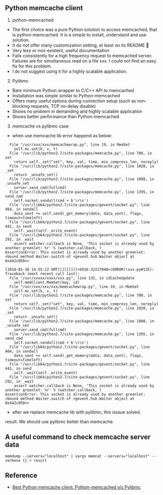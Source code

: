 ## Python memcache client   
1. python-memcached  
- The first choice was a pure  Python solution to access memcached, that is python-memcached. It is a simple to install, understand and use solution.  
- It do not offer many customization setting, at least on its README 🙂  
- Very less or non-existent, useful documentation   
- Fails consistently for a high frequency request to memcached server. Failures are for simultaneous read on a file xxx.  I could not find an easy fix for this problem.  
- I do not suggest using it for a highly scalable application.  

2. Pylibmc  
- Bare minimum Python wrapper to C/C++ API to memcached  
- Installation was simple similar to Python-memcached  
- Offers many useful options during connection setup (such as non-blocking requests, TCP no-delay disable)  
- Shows no problem in demanding and highly scalable application  
- Shows better performance than Python-memcached  

3. memcache vs pylibmc case  
- when use memcache lib error happend as below:  
```
  File "/usr/xxx/xxx/memcachewrap.py", line 19, in MemSet
    self.mc.set(k, v, t)
  File "/usr/lib/python2.7/site-packages/memcache.py", line 700, in set
    return self._set("set", key, val, time, min_compress_len, noreply)
  File "/usr/lib/python2.7/site-packages/memcache.py", line 1020, in _set
    return _unsafe_set()
  File "/usr/lib/python2.7/site-packages/memcache.py", line 1008, in _unsafe_set
    server.send_cmd(fullcmd)
  File "/usr/lib/python2.7/site-packages/memcache.py", line 1395, in send_cmd
    self.socket.sendall(cmd + b'\r\n')
  File "/usr/lib64/python2.7/site-packages/gevent/socket.py", line 464, in sendall
    data_sent += self.send(_get_memory(data, data_sent), flags, timeout=timeleft)
  File "/usr/lib64/python2.7/site-packages/gevent/socket.py", line 441, in send 
    self._wait(self._write_event)
  File "/usr/lib64/python2.7/site-packages/gevent/socket.py", line 292, in _wait              
    assert watcher.callback is None, 'This socket is already used by another greenlet: %r' % (watcher.callback, )
AssertionError: This socket is already used by another greenlet: <bound method Waiter.switch of <gevent.hub.Waiter object at 0x442c050>>

[2018-01-10 14:55:12 GMT][][][][]<6916:32217040>(ERROR)(xxx.py#135): Traceback (most recent call last):
  File "/usr/xxxxx/xxxx/xxx.py", line 133, in idCacheUpdate                
    self.memClient.MemSet(key, id)
  File "/usr/xxx/xxx/xxx/memcachewrap.py", line 19, in MemSet
    self.mc.set(k, v, t)
  File "/usr/lib/python2.7/site-packages/memcache.py", line 700, in set
    return self._set("set", key, val, time, min_compress_len, noreply)
  File "/usr/lib/python2.7/site-packages/memcache.py", line 1020, in _set
    return _unsafe_set()
  File "/usr/lib/python2.7/site-packages/memcache.py", line 1008, in _unsafe_set
    server.send_cmd(fullcmd)
  File "/usr/lib/python2.7/site-packages/memcache.py", line 1395, in send_cmd
    self.socket.sendall(cmd + b'\r\n')
  File "/usr/lib64/python2.7/site-packages/gevent/socket.py", line 464, in sendall
    data_sent += self.send(_get_memory(data, data_sent), flags, timeout=timeleft)
  File "/usr/lib64/python2.7/site-packages/gevent/socket.py", line 441, in send
    self._wait(self._write_event)
  File "/usr/lib64/python2.7/site-packages/gevent/socket.py", line 292, in _wait
    assert watcher.callback is None, 'This socket is already used by another greenlet: %r' % (watcher.callback, )
AssertionError: This socket is already used by another greenlet: <bound method Waiter.switch of <gevent.hub.Waiter object at 0x442c050>>
```
- after we replace memcache lib with pylibmc, this isssue solved.  


result: We should use pylibmc better than memcache.  

## A useful command to check memcache server data  
`memdump --servers="localhost" | xargs memcat --servers="localhost" --verbose {} > result`  

## Reference  
- [Best Python memcache client: Python-memcached v/s Pylibmc](https://freethreads.wordpress.com/2013/10/01/best-python-memcache-client-python-memcached-vs-pylibmc/)  

